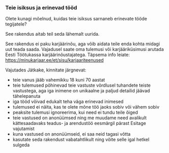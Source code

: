 ### Teie isiksus ja erinevad tööd

Olete kunagi mõelnud, kuidas teie isiksus sarnaneb erinevate tööde tegijatele?

See rakendus aitab teil seda lähemalt uurida.

See rakendus ei paku karjäärinõu, aga võib aidata teile enda kohta midagi uut teada saada. Vajadusel saate oma tulemusi või karjääriküsimusi arutada Eesti Töötukassa karjäärinõustajatega. Täpsema info leiate: https://minukarjaar.ee/et/sisu/karjaariteenused

Vajutades Jätkake, kinnitate järgnevat:

- teie vanus jääb vahemikku 18 kuni 70 aastat
- teie tulemused põhinevad teie vastuste võrdlusel tuhandete teiste vastustega, aga iga inimene on unikaalne ja paljud detailid jäävad tähelepanuta
- iga tööd võivad edukalt teha väga erinevad inimesed
- tulemused ei näita, kas te olete mõne töö jaoks sobiv või vähem sobiv
- peaksite tulemusi ignoreerima, kui need ei tundu teile õiged
- teie vastused on anonüümsed ning me muudame need avalikult kättesaadavaks teadus- ja arendustöö eesmärgil pärast Esitage vajutamist
- kuna vastused on anonüümseid, ei saa neid tagasi võtta
- kasutate seda rakendust vabatahtlikult ning võite selle igal hetkel sulgeda

